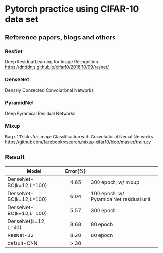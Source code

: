 # Pytorch practice using CIFAR-10 data set

## Reference papers, blogs and others

### __ResNet__  
Deep Residual Learning for Image Recognition  
https://dnddnjs.github.io/cifar10/2018/10/09/resnet/  

### __DenseNet__  
Densely Connected Convolutional Networks  

### __PyramidNet__  
Deep Pyramidal Residual Networks

### __Mixup__  
Bag of Tricks for Image Classification with Convolutional Neural Networks  
https://github.com/facebookresearch/mixup-cifar10/blob/master/train.py  

## Result

| Model                   | Error(%) |                                          |
|-------------------------|:--------:|------------------------------------------|
| DenseNet-BC(k=12,L=100) |   4.65   | 300 epoch, w/ mixup                      |
| DenseNet-BC(k=12,L=100) |   6.04   | 100 epoch, w/ PyramidalNet residual unit |
| DenseNet-BC(k=12,L=100) |   5.57   | 300 epoch                                |
| DenseNet(k=12, L=40)    |   8.68   | 80 epoch                                 |
| ResNet-32               |   8.20   | 80 epoch                                 |
| default-CNN             |   > 30   |                                          |
